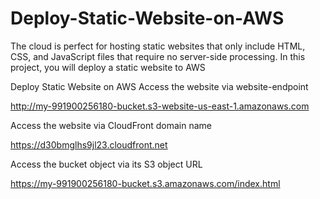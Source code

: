 # Deploy-Static-Website-on-AWS
The cloud is perfect for hosting static websites that only include HTML, CSS, and JavaScript files that require no server-side processing. In this project, you will deploy a static website to AWS

Deploy Static Website on AWS
Access the website via website-endpoint

http://my-991900256180-bucket.s3-website-us-east-1.amazonaws.com



Access the website via CloudFront domain name

https://d30bmglhs9jl23.cloudfront.net

Access the bucket object via its S3 object URL

https://my-991900256180-bucket.s3.amazonaws.com/index.html
